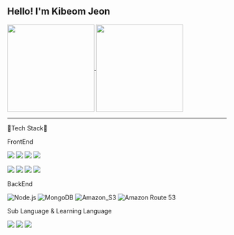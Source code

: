 Hello! I'm Kibeom Jeon
---
<a href="https://github.com/anuraghazra/github-readme-stats">
  <img height=200 align="center" src="https://github-readme-stats.vercel.app/api?username=woodart8" />
</a> 
<a href="https://github.com/anuraghazra/convoychat">
  <img height=200 align="center" src="https://github-readme-stats.vercel.app/api/top-langs?username=woodart8&layout=compact&langs_count=8&card_width=300" />
</a>

---

📘Tech Stack📘

FrontEnd

<img src="https://img.shields.io/badge/HTML5-E34F26?style=flat&logo=HTML5&logoColor=white"> <img src="https://img.shields.io/badge/CSS3-1572B6?style=flat&logo=CSS3&logoColor=white"> <img src="https://img.shields.io/badge/JavaScript-F7DF1E?style=flat&logo=JavaScript&logoColor=white"> <img src="https://img.shields.io/badge/TypeScript-3178C6?style=flat&logo=TypeScript&logoColor=white"> 

<img src="https://img.shields.io/badge/React-61DAFB?style=flat&logo=React&logoColor=white"> <img src="https://img.shields.io/badge/Next.JS-333333?style=flat&logo=nextdotjs&logoColor=white"> <img src="https://img.shields.io/badge/Tailwind CSS-06B6D4?style=flat&logo=tailwindcss&logoColor=white"> <img src="https://img.shields.io/badge/Recoil-3578E5?style=flat&logo=recoil&logoColor=white"> 

BackEnd

![Node.js](https://img.shields.io/badge/Node.js-339933?style=flat&logo=Node.js&logoColor=white) ![MongoDB](https://img.shields.io/badge/MongoDB-47A248?style=flat&logo=mongodb&logoColor=white) ![Amazon_S3](https://img.shields.io/badge/Amazon_S3-569A31?style=flat&logo=amazons3&logoColor=white) ![Amazon Route 53](https://img.shields.io/badge/Route_53-8C4FFF?style=flat&logo=amazonroute53&logoColor=white) 

Sub Language & Learning Language

<img src="https://img.shields.io/badge/C++-00599C?style=flat&logo=cplusplus&logoColor=white"> <img src="https://img.shields.io/badge/Python-3776AB?style=flat&logo=Python&logoColor=white"> <img src="https://img.shields.io/badge/Java-007396?style=flat&logo=OpenJDK&logoColor=white"/>

